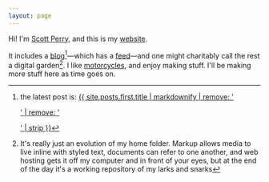 ```yaml
---
layout: page
---
```


Hi! I'm [Scott Perry](about), and this is my [website](colophon).

It includes a [blog](blog)[^latest]—which has a [feed](/feed.xml)—and one might charitably call the rest a digital garden[^garden]. I like [motorcycles](/moto), and enjoy making stuff<!-- TODO: make a page that links to stuff—start using collections for this? tags? -->. I'll be making more stuff here as time goes on.


[^latest]: the latest post is: <a href="{{ site.posts.first.link | default: site.posts.first.url | relative_url }}">{{ site.posts.first.title | markdownify | remove: '<p>' | remove: '</p>' | strip }}</a>
[^garden]: It's really just an evolution of my home folder. Markup allows media to live inline with styled text, documents can refer to one another, and web hosting gets it off my computer and in front of your eyes, but at the end of the day it's a working repository of my larks and snarks